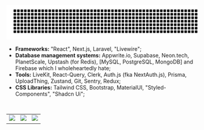 
<p align="center">
  <img src="gitartwork.svg" alt="gitartwork">
</p>

- **Frameworks:** "React", Next.js, Laravel, "Livewire";
- **Database management systems:** Appwrite.io, Supabase, Neon.tech, PlanetScale, Upstash (for Redis), [MySQL, PostgreSQL, MongoDB] and Firebase which I wholeheartedly hate;
- **Tools:** LiveKit, React-Query, Clerk, Auth.js (fka NextAuth.js), Prisma, UploadThing, Zustand, Git, Sentry, Redux;
- **CSS Libraries:** Tailwind CSS, Bootstrap, MaterialUI, "Styled-Components", "Shadcn Ui";

<br />
<table>
  <tr>
    <td>
      <img width=400 src='https://github-readme-stats.vercel.app/api?username=WalleMechson&theme=vue-dark&show_icons=true&hide_border=true&count_private=true' />
    </td>
    <td>
      <img width=400 src='https://github-readme-stats.vercel.app/api/top-langs/?username=WalleMechson&theme=vue-dark&show_icons=true&hide_border=true&layout=compact' />
    </td>
    <td>
      <img width=400 src='https://github-readme-streak-stats.herokuapp.com/?user=WalleMechson&theme=vue-dark&hide_border=true' />
    </td>
  </tr>
</table>

